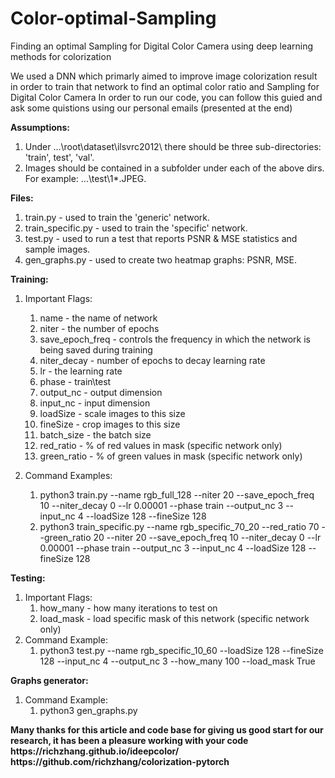 # Color-optimal-Sampling
Finding an optimal Sampling for Digital Color Camera using deep learning methods for colorization

We used a DNN which primarly aimed to improve image colorization result in order to train that network to find an optimal color ratio and Sampling for Digital Color Camera
In order to run our code, you can follow this guied and ask some quistions using our personal emails (presented at the end)

<b>Assumptions:</b>

1. Under ...\root\dataset\ilsvrc2012\ there should be three sub-directories: 'train', test', 'val'.
2. Images should be contained in a subfolder under each of the above dirs. For example: ...\test\1\*.JPEG.


<b>Files:</b>

1. train.py - used to train the 'generic' network.
2. train_specific.py - used to train the 'specific' network.
3. test.py - used to run a test that reports PSNR & MSE statistics and sample images.
4. gen_graphs.py - used to create two heatmap graphs: PSNR, MSE.


<b>Training:</b>
1. Important Flags:
	1.	name			- the name of network
	2.	niter			- the number of epochs
	3.	save_epoch_freq	- controls the frequency in which the network is being saved during training
	4.	niter_decay		- number of epochs to decay learning rate
	5.	lr				- the learning rate
	6.	phase			- train\test
	7.	output_nc		- output dimension
	8.	input_nc		- input dimension
	9.	loadSize		- scale images to this size
	10.	fineSize		- crop images to this size
	11. batch_size		- the batch size
	12.	red_ratio		- % of red values in mask (specific network only)
	13.	green_ratio		- % of green values in mask (specific network only)
	
2. Command Examples:
	1. python3 train.py --name rgb_full_128 --niter 20 --save_epoch_freq 10 --niter_decay 0 --lr 0.00001 --phase train --output_nc 3 --input_nc 4 --loadSize 128 --fineSize 128
	2. python3 train_specific.py --name rgb_specific_70_20 --red_ratio 70 --green_ratio 20 --niter 20 --save_epoch_freq 10 --niter_decay 0 --lr 0.00001 --phase train --output_nc 3 --input_nc 4 --loadSize 128 --fineSize 128
	
	
<b>Testing:</b>
1. Important Flags:
	1. how_many	- how many iterations to test on
	2. load_mask	- load specific mask of this network (specific network only)
2. Command Example:
	1. python3 test.py --name rgb_specific_10_60 --loadSize 128 --fineSize 128 --input_nc 4 --output_nc 3 --how_many 100 --load_mask True

<b>Graphs generator:</b>
1. Command Example:
	1. python3 gen_graphs.py
	

<b>
Many thanks for this article and code base for giving us good start for our research, it has been a pleasure working with your code
https://richzhang.github.io/ideepcolor/
https://github.com/richzhang/colorization-pytorch
</b>
